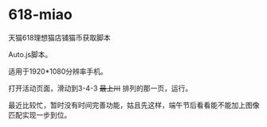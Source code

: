 # 618-miao
天猫618理想猫店铺猫币获取脚本

Auto.js脚本。

适用于1920*1080分辨率手机。

打开活动页面，滑动到3-4-3 <del>最上川</del> 排列的那一页，运行。

最近比较忙，暂时没有时间完善功能，姑且先这样，端午节后看看能不能加上图像匹配实现一步到位。
